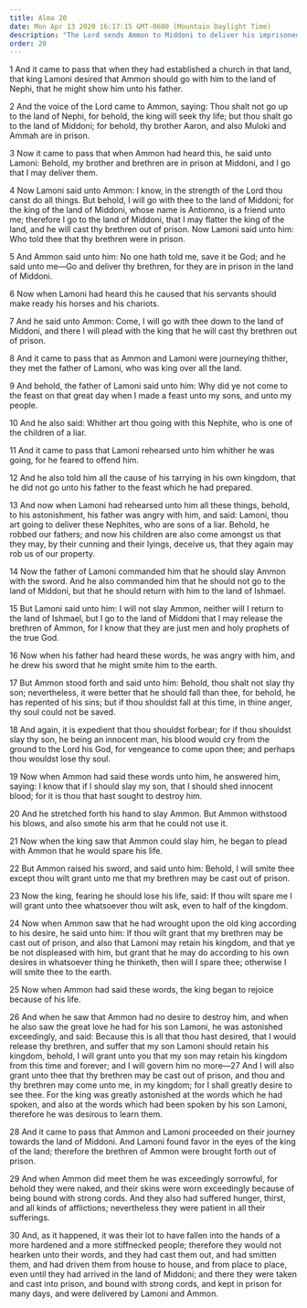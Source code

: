 ```yaml
---
title: Alma 20
date: Mon Apr 13 2020 16:17:15 GMT-0600 (Mountain Daylight Time)
description: "The Lord sends Ammon to Middoni to deliver his imprisoned brethren—Ammon and Lamoni meet Lamoni’s father, who is king over all the land—Ammon compels the old king to approve the release of his brethren. About 90 B.C."
order: 20
---
```


1 And it came to pass that when they had established a church in that land, that king Lamoni desired that Ammon should go with him to the land of Nephi, that he might show him unto his father.

2 And the voice of the Lord came to Ammon, saying: Thou shalt not go up to the land of Nephi, for behold, the king will seek thy life; but thou shalt go to the land of Middoni; for behold, thy brother Aaron, and also Muloki and Ammah are in prison.

3 Now it came to pass that when Ammon had heard this, he said unto Lamoni: Behold, my brother and brethren are in prison at Middoni, and I go that I may deliver them.

4 Now Lamoni said unto Ammon: I know, in the strength of the Lord thou canst do all things. But behold, I will go with thee to the land of Middoni; for the king of the land of Middoni, whose name is Antiomno, is a friend unto me; therefore I go to the land of Middoni, that I may flatter the king of the land, and he will cast thy brethren out of prison. Now Lamoni said unto him: Who told thee that thy brethren were in prison.

5 And Ammon said unto him: No one hath told me, save it be God; and he said unto me—Go and deliver thy brethren, for they are in prison in the land of Middoni.

6 Now when Lamoni had heard this he caused that his servants should make ready his horses and his chariots.

7 And he said unto Ammon: Come, I will go with thee down to the land of Middoni, and there I will plead with the king that he will cast thy brethren out of prison.

8 And it came to pass that as Ammon and Lamoni were journeying thither, they met the father of Lamoni, who was king over all the land.

9 And behold, the father of Lamoni said unto him: Why did ye not come to the feast on that great day when I made a feast unto my sons, and unto my people.

10 And he also said: Whither art thou going with this Nephite, who is one of the children of a liar.

11 And it came to pass that Lamoni rehearsed unto him whither he was going, for he feared to offend him.

12 And he also told him all the cause of his tarrying in his own kingdom, that he did not go unto his father to the feast which he had prepared.

13 And now when Lamoni had rehearsed unto him all these things, behold, to his astonishment, his father was angry with him, and said: Lamoni, thou art going to deliver these Nephites, who are sons of a liar. Behold, he robbed our fathers; and now his children are also come amongst us that they may, by their cunning and their lyings, deceive us, that they again may rob us of our property.

14 Now the father of Lamoni commanded him that he should slay Ammon with the sword. And he also commanded him that he should not go to the land of Middoni, but that he should return with him to the land of Ishmael.

15 But Lamoni said unto him: I will not slay Ammon, neither will I return to the land of Ishmael, but I go to the land of Middoni that I may release the brethren of Ammon, for I know that they are just men and holy prophets of the true God.

16 Now when his father had heard these words, he was angry with him, and he drew his sword that he might smite him to the earth.

17 But Ammon stood forth and said unto him: Behold, thou shalt not slay thy son; nevertheless, it were better that he should fall than thee, for behold, he has repented of his sins; but if thou shouldst fall at this time, in thine anger, thy soul could not be saved.

18 And again, it is expedient that thou shouldst forbear; for if thou shouldst slay thy son, he being an innocent man, his blood would cry from the ground to the Lord his God, for vengeance to come upon thee; and perhaps thou wouldst lose thy soul.

19 Now when Ammon had said these words unto him, he answered him, saying: I know that if I should slay my son, that I should shed innocent blood; for it is thou that hast sought to destroy him.

20 And he stretched forth his hand to slay Ammon. But Ammon withstood his blows, and also smote his arm that he could not use it.

21 Now when the king saw that Ammon could slay him, he began to plead with Ammon that he would spare his life.

22 But Ammon raised his sword, and said unto him: Behold, I will smite thee except thou wilt grant unto me that my brethren may be cast out of prison.

23 Now the king, fearing he should lose his life, said: If thou wilt spare me I will grant unto thee whatsoever thou wilt ask, even to half of the kingdom.

24 Now when Ammon saw that he had wrought upon the old king according to his desire, he said unto him: If thou wilt grant that my brethren may be cast out of prison, and also that Lamoni may retain his kingdom, and that ye be not displeased with him, but grant that he may do according to his own desires in whatsoever thing he thinketh, then will I spare thee; otherwise I will smite thee to the earth.

25 Now when Ammon had said these words, the king began to rejoice because of his life.

26 And when he saw that Ammon had no desire to destroy him, and when he also saw the great love he had for his son Lamoni, he was astonished exceedingly, and said: Because this is all that thou hast desired, that I would release thy brethren, and suffer that my son Lamoni should retain his kingdom, behold, I will grant unto you that my son may retain his kingdom from this time and forever; and I will govern him no more—27 And I will also grant unto thee that thy brethren may be cast out of prison, and thou and thy brethren may come unto me, in my kingdom; for I shall greatly desire to see thee. For the king was greatly astonished at the words which he had spoken, and also at the words which had been spoken by his son Lamoni, therefore he was desirous to learn them.

28 And it came to pass that Ammon and Lamoni proceeded on their journey towards the land of Middoni. And Lamoni found favor in the eyes of the king of the land; therefore the brethren of Ammon were brought forth out of prison.

29 And when Ammon did meet them he was exceedingly sorrowful, for behold they were naked, and their skins were worn exceedingly because of being bound with strong cords. And they also had suffered hunger, thirst, and all kinds of afflictions; nevertheless they were patient in all their sufferings.

30 And, as it happened, it was their lot to have fallen into the hands of a more hardened and a more stiffnecked people; therefore they would not hearken unto their words, and they had cast them out, and had smitten them, and had driven them from house to house, and from place to place, even until they had arrived in the land of Middoni; and there they were taken and cast into prison, and bound with strong cords, and kept in prison for many days, and were delivered by Lamoni and Ammon.
